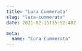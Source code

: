 ```yaml
---
title: "Lura Cummerata"
slug: "lura-cummerata"
date: 2021-02-15T15:52:48Z

meta:
  name: "Lura Cummerata"
---
```


